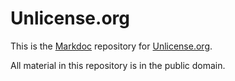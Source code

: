 Unlicense.org
=============

This is the [Markdoc](http://markdoc.org/) repository for [Unlicense.org](http://unlicense.org/).

All material in this repository is in the public domain.
